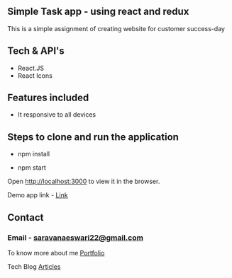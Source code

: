 ## Simple Task app - using react and redux 

This is a simple assignment of creating website for customer success-day


## Tech & API's

* React.JS
* React Icons

## Features included
* It responsive to all devices


## Steps to clone and run the application

* npm install 

* npm start

Open [http://localhost:3000](http://localhost:3000) to view it in the browser.

Demo app link - [Link](https://customercontenthub.netlify.app/)

## Contact 

### Email - saravanaeswari22@gmail.com

To know more about me [Portfolio](https://saravana.netlify.app/)

Tech Blog [Articles](https://saravana-blog.netlify.app/)
